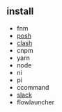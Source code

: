 ## install
- fnm 
- [posh](https://ohmyposh.dev/)
- [clash](https://github.com/Fndroid/clash_for_windows_pkg/releases)
- cnpm 
- yarn 
- node 
- ni
- pi
- ccommand
- [slack](https://slack.com/intl/zh-hk/)
- flowlauncher

